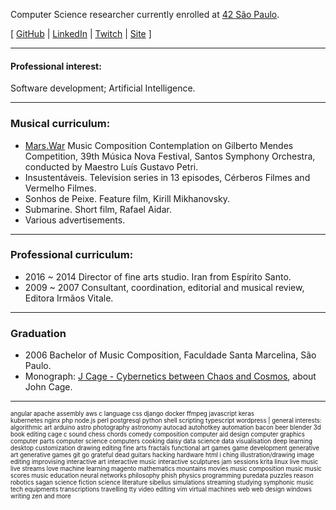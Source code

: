 Computer Science researcher currently enrolled at [42 São Paulo](www.42sp.org.br).

[ [GitHub](https://www.github.com/fde-capu) | [LinkedIn](https://www.linkedin.com/in/flaviocarrara/) | [Twitch](https://www.twitch.com/fde-capu) |  [Site](http://www.flaviocarrara.com) ]

---

#### Professional interest:

Software development; Artificial Intelligence.

---

### Musical curriculum:

- [Mars.War](https://github.com/fde-capu/fde-capu/blob/main/Flavio%20Carrara%20-%20Marte%20Guerra%20-%202004%20-%2010m28.mp3) Music Composition Contemplation on  Gilberto Mendes Competition, 39th Música Nova Festival, Santos Symphony Orchestra, conducted by Maestro Luís Gustavo Petri.
- Insustentáveis. Television series in 13 episodes, Cérberos Filmes and Vermelho Filmes.
- Sonhos de Peixe. Feature film, Kirill Mikhanovsky.
- Submarine. Short film, Rafael Aidar.
- Various advertisements.

---

### Professional curriculum:

- 2016 ~ 2014 Director of fine arts studio. Iran from Espírito Santo.
- 2009 ~ 2007 Consultant, coordination, editorial and musical review, Editora Irmãos Vitale.

---

### Graduation

- 2006 Bachelor of Music Composition, Faculdade Santa Marcelina, São Paulo.
- Monograph: [J Cage - Cybernetics between Chaos and Cosmos](https://github.com/fde-capu/fde-capu/blob/main/J-Cage.pdf), about John Cage.

---

<sub><sup>
angular
apache
assembly
aws
c language
css
django
docker
ffmpeg
javascript
keras  
kubernetes
nginx
php
node.js
perl
postgresql
python
shell scripting
typescript
wordpress
|
general interests:
algorithmic art
arduino
astro photography
astronomy
autocad
autohotkey
automation
bacon
beer
blender 3d
book editing
cage
c sound
chess
chords
comedy
composition
computer aid design
computer graphics
computer parts
computer science
computers
cooking
daisy
data science
data visualisation
deep learning
desktop customization
drawing
editing
fine arts
fractals
functional art
games
game development
generative art
generative games
git
go
grateful dead
guitars
hacking
hardware
html
i ching
illustration/drawing
image editing
improvising
interactive art
interactive music
interactive sculptures
jam sessions
krita
linux
live music
live streams
love
machine learning
magento
mathematics
mountains
movies
music composition
music
music scores
music education
neural networks
philosophy
phish
physics
programming
puredata
puzzles
reason
robotics
sagan
science fiction
science literature
sibelius
simulations
streaming
studying
symphonic music
tech equipments
transcriptions
travelling
tty
video editing
vim
virtual machines
web
web design
windows
writing
zen
and more
</sup></sub>
